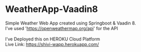 # WeatherApp-Vaadin8
Simple Weather Web App created using Springboot &amp; Vaadin 8.\
I've used 'https://openweathermap.org/api' for the API\
\
I've Deployed this on HEROKU Cloud Platform\
Live Link: https://shivi-wapp.herokuapp.com/
